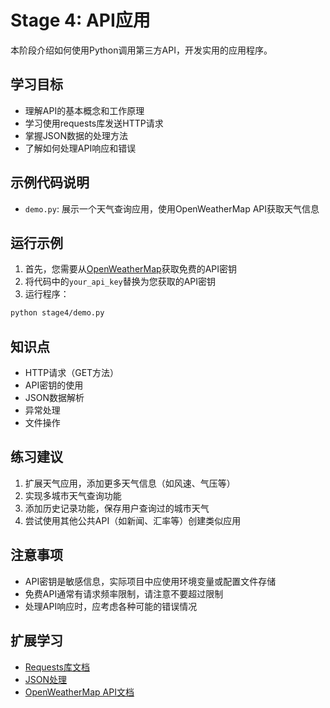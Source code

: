 # Stage 4: API应用

本阶段介绍如何使用Python调用第三方API，开发实用的应用程序。

## 学习目标

- 理解API的基本概念和工作原理
- 学习使用requests库发送HTTP请求
- 掌握JSON数据的处理方法
- 了解如何处理API响应和错误

## 示例代码说明

- `demo.py`: 展示一个天气查询应用，使用OpenWeatherMap API获取天气信息

## 运行示例

1. 首先，您需要从[OpenWeatherMap](https://openweathermap.org/api)获取免费的API密钥
2. 将代码中的`your_api_key`替换为您获取的API密钥
3. 运行程序：

```bash
python stage4/demo.py
```

## 知识点

- HTTP请求（GET方法）
- API密钥的使用
- JSON数据解析
- 异常处理
- 文件操作

## 练习建议

1. 扩展天气应用，添加更多天气信息（如风速、气压等）
2. 实现多城市天气查询功能
3. 添加历史记录功能，保存用户查询过的城市天气
4. 尝试使用其他公共API（如新闻、汇率等）创建类似应用

## 注意事项

- API密钥是敏感信息，实际项目中应使用环境变量或配置文件存储
- 免费API通常有请求频率限制，请注意不要超过限制
- 处理API响应时，应考虑各种可能的错误情况

## 扩展学习

- [Requests库文档](https://requests.readthedocs.io/)
- [JSON处理](https://docs.python.org/3/library/json.html)
- [OpenWeatherMap API文档](https://openweathermap.org/api)
